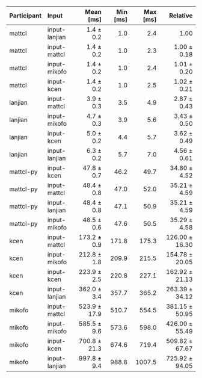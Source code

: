 | Participant | Input | Mean [ms] | Min [ms] | Max [ms] | Relative |
|:---|:---|---:|---:|---:|---:|
| mattcl | input-lanjian | 1.4 ± 0.2 | 1.0 | 2.4 | 1.00 |
| mattcl | input-mattcl | 1.4 ± 0.2 | 1.0 | 2.3 | 1.00 ± 0.18 |
| mattcl | input-mikofo | 1.4 ± 0.2 | 1.0 | 2.4 | 1.01 ± 0.20 |
| mattcl | input-kcen | 1.4 ± 0.2 | 1.0 | 2.5 | 1.02 ± 0.21 |
| lanjian | input-mattcl | 3.9 ± 0.3 | 3.5 | 4.9 | 2.87 ± 0.43 |
| lanjian | input-mikofo | 4.7 ± 0.3 | 3.9 | 5.6 | 3.43 ± 0.50 |
| lanjian | input-kcen | 5.0 ± 0.2 | 4.4 | 5.7 | 3.62 ± 0.49 |
| lanjian | input-lanjian | 6.3 ± 0.2 | 5.7 | 7.0 | 4.56 ± 0.61 |
| mattcl-py | input-kcen | 47.8 ± 0.7 | 46.2 | 49.7 | 34.80 ± 4.52 |
| mattcl-py | input-mattcl | 48.4 ± 0.8 | 47.0 | 52.0 | 35.21 ± 4.59 |
| mattcl-py | input-lanjian | 48.4 ± 0.8 | 47.1 | 50.9 | 35.21 ± 4.59 |
| mattcl-py | input-mikofo | 48.5 ± 0.6 | 47.6 | 50.5 | 35.29 ± 4.58 |
| kcen | input-mattcl | 173.2 ± 0.9 | 171.8 | 175.3 | 126.00 ± 16.30 |
| kcen | input-mikofo | 212.8 ± 1.8 | 209.9 | 215.5 | 154.78 ± 20.05 |
| kcen | input-kcen | 223.9 ± 2.5 | 220.8 | 227.1 | 162.92 ± 21.13 |
| kcen | input-lanjian | 362.0 ± 3.4 | 357.7 | 365.2 | 263.39 ± 34.12 |
| mikofo | input-mattcl | 523.9 ± 17.9 | 510.7 | 554.5 | 381.15 ± 50.95 |
| mikofo | input-mikofo | 585.5 ± 9.6 | 573.6 | 598.0 | 426.00 ± 55.49 |
| mikofo | input-kcen | 700.8 ± 21.3 | 674.6 | 719.4 | 509.82 ± 67.67 |
| mikofo | input-lanjian | 997.8 ± 9.4 | 988.8 | 1007.5 | 725.92 ± 94.05 |
